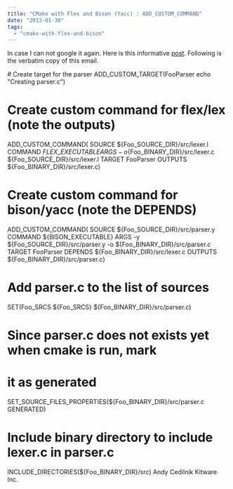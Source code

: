 ```yaml
---
title: "CMake with Flex and Bison (Yacc) : ADD_CUSTOM_COMMAND"
date: "2013-01-30"
tags: 
  - "cmake-with-flex-and-bison"
---
```


In case I can not google it again. Here is this informative [post](http://www.cmake.org/pipermail/cmake/2002-September/003028.html). Following is the verbatim copy of this email.

\# Create target for the parser
 ADD\_CUSTOM\_TARGET(FooParser echo "Creating parser.c")
# Create custom command for flex/lex (note the outputs)
 ADD\_CUSTOM\_COMMAND(
   SOURCE ${Foo\_SOURCE\_DIR}/src/lexer.l
   COMMAND ${FLEX\_EXECUTABLE}
   ARGS -o${Foo\_BINARY\_DIR}/src/lexer.c
        ${Foo\_SOURCE\_DIR}/src/lexer.l
   TARGET FooParser
   OUTPUTS ${Foo\_BINARY\_DIR}/src/lexer.c)
# Create custom command for bison/yacc (note the DEPENDS)
 ADD\_CUSTOM\_COMMAND(
   SOURCE ${Foo\_SOURCE\_DIR}/src/parser.y
   COMMAND ${BISON\_EXECUTABLE}
   ARGS -y ${Foo\_SOURCE\_DIR}/src/parser.y
        -o ${Foo\_BINARY\_DIR}/src/parser.c
   TARGET FooParser
   DEPENDS ${Foo\_BINARY\_DIR}/src/lexer.c
   OUTPUTS ${Foo\_BINARY\_DIR}/src/parser.c)
# Add parser.c to the list of sources
 SET(Foo\_SRCS ${Foo\_SRCS} ${Foo\_BINARY\_DIR}/src/parser.c)
# Since parser.c does not exists yet when cmake is run, mark
# it as generated
 SET\_SOURCE\_FILES\_PROPERTIES(${Foo\_BINARY\_DIR}/src/parser.c GENERATED)
# Include binary directory to include lexer.c in parser.c
 INCLUDE\_DIRECTORIES(${Foo\_BINARY\_DIR}/src)
				Andy Cedilnik
				Kitware Inc.

